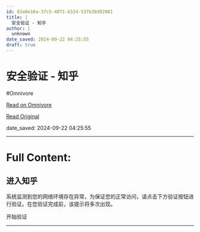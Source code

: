 ```yaml
---
id: 83a0e16a-37c5-4071-b32d-537b38d92081
title: |
  安全验证 - 知乎
author: |
  unknown
date_saved: 2024-09-22 04:25:55
draft: true
---
```


# 安全验证 - 知乎
#Omnivore

[Read on Omnivore](https://omnivore.app/me/https-www-zhihu-com-question-617987745-answer-3630166401-19218d62a60)

[Read Original](https://www.zhihu.com/account/unhuman?need_login=true&next=%2Fquestion%2F617987745%2Fanswer%2F3630166401&type=S6E3V1)

date_saved: 2024-09-22 04:25:55


--- 

# Full Content: 

## 进入知乎

系统监测到您的网络环境存在异常，为保证您的正常访问，请点击下方验证按钮进行验证。在您验证完成前，该提示将多次出现。

开始验证

---


